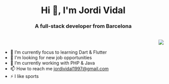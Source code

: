 <h1 align="center">Hi 👋, I'm Jordi Vidal</h1>
<h3 align="center">A full-stack developer from Barcelona</h3>
<br>
<a href="https://github.com/JordiiVidal">
  <img align="right" src="https://github-readme-stats-sigma-five.vercel.app/api?username=JordiiVidal&show_icons=true&theme=dark&bg_color=00000000" />
</a>
<br>

 - 🎯 I’m currently focus to learning Dart & Flutter
 - 👯 I'm looking for new job opportunities
 - 🤝 I’m currently working with PHP & Java
 - 📫 How to reach me jordividal1997@gmail.com
 - ⚡ I like sports
